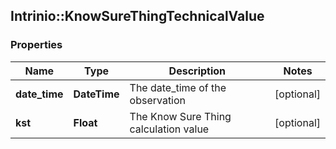 ## Intrinio::KnowSureThingTechnicalValue

### Properties
Name | Type | Description | Notes
------------ | ------------- | ------------- | -------------
**date_time** | **DateTime** | The date_time of the observation | [optional] 
**kst** | **Float** | The Know Sure Thing calculation value | [optional] 


